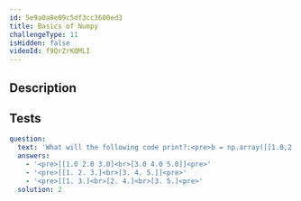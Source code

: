 ```yaml
---
id: 5e9a0a8e09c5df3cc3600ed3
title: Basics of Numpy
challengeType: 11
isHidden: false
videoId: f9QrZrKQMLI
---
```


## Description
<section id='description'>
</section>

## Tests
<section id='tests'>

```yml
question:
  text: 'What will the following code print?:<pre>b = np.array([[1.0,2.0,3.0],[3.0,4.0,5.0]])<br>print(b)</pre>'
  answers:
    - '<pre>[[1.0 2.0 3.0]<br>[3.0 4.0 5.0]]<pre>'
    - '<pre>[[1. 2. 3.]<br>[3. 4. 5.]]<pre>'
    - '<pre>[[1. 3.]<br>[2. 4.]<br>[3. 5.]<pre>'
  solution: 2
```

</section>

